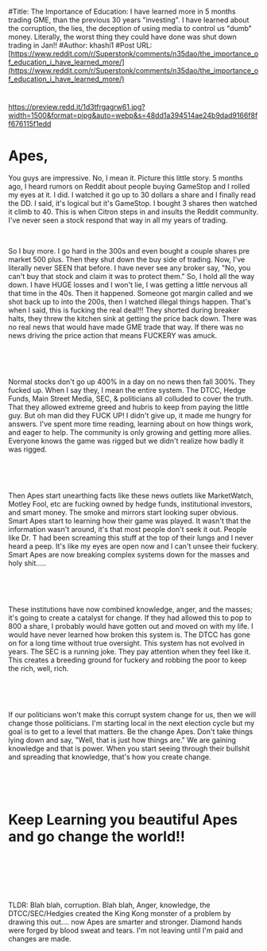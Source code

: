 #Title: The Importance of Education: I have learned more in 5 months trading GME, than the previous 30 years "investing". I have learned about the corruption, the lies, the deception of using media to control us "dumb" money. Literally, the worst thing they could have done was shut down trading in Jan!!
#Author: khashi1
#Post URL: [https://www.reddit.com/r/Superstonk/comments/n35dao/the_importance_of_education_i_have_learned_more/](https://www.reddit.com/r/Superstonk/comments/n35dao/the_importance_of_education_i_have_learned_more/)


# 

https://preview.redd.it/1d3tfrgagrw61.jpg?width=1500&format=pjpg&auto=webp&s=48dd1a394514ae24b9dad9166f8ff676115f1edd

# Apes,

You guys are impressive.  No, I mean it.  Picture this little story.  5 months ago, I heard rumors on Reddit about people buying GameStop and I rolled my eyes at it.  I did.  I watched it go up to 30 dollars a share and I finally read the DD.  I said, it's logical but it's GameStop.  I bought 3 shares then watched it climb to 40.  This is when Citron steps in and insults the Reddit community.  I've never seen a stock respond that way in all my years of trading.

&#x200B;

So I buy more.  I go hard in the 300s and even bought a couple shares pre market 500 plus.   Then they shut down the buy side of trading.   Now, I've literally never SEEN that before.   I have never see any broker say, "No, you can't buy that stock and claim it was to protect them."    So, I hold all the way down.  I have HUGE losses and I won't lie, I was getting a little nervous all that time in the 40s.  Then it happened.  Someone got margin called and we shot back up to into the 200s, then I watched illegal things happen.  That's when I said, this is fucking the real deal!!!   They shorted during breaker halts, they threw the kitchen sink at getting the price back down.  There was no real news that would have made GME trade that way.  If there was no news driving the price action that means FUCKERY was amuck.

&#x200B;

&#x200B;

Normal stocks don't go up 400% in a day on no news then fall 300%.  They fucked up.   When I say they, I mean the entire system.  The DTCC, Hedge Funds, Main Street Media, SEC, & politicians all colluded to cover the truth.   That they allowed extreme greed and hubris to keep from paying the little guy.  But oh man did they FUCK UP!   I didn't give up, it made me hungry for answers.  I've spent more time reading, learning about on how things work, and eager to help.  The community is only growing and getting more allies.  Everyone knows the game was rigged but we didn't realize how badly it was rigged.

&#x200B;

&#x200B;

Then Apes start unearthing facts like these news outlets like MarketWatch, Motley Fool, etc are fucking owned by hedge funds, institutional investors, and smart money.  The smoke and mirrors start looking super obvious.  Smart Apes start to learning how their game was played.  It wasn't that the information wasn't around, it's that most people don't seek it out.  People like Dr. T had been screaming this stuff at the top of their lungs and I never heard a peep.  It's like my eyes are open now and I can't unsee their fuckery.  Smart Apes are now breaking complex systems down for the masses and holy shit.....

&#x200B;

&#x200B;

These institutions have now combined knowledge, anger, and the masses; it's going to create a catalyst for change.  If they had allowed this to pop to 800 a share, I probably would have gotten out and moved on with my life.  I would have never learned how broken this system is.  The DTCC has gone on for a long time without true oversight.  This system has not evolved in years.  The SEC is a running joke.  They pay attention when they feel like it.  This creates a breeding ground for fuckery and robbing the poor to keep the rich, well, rich.

&#x200B;

&#x200B;

If our politicians won't make this corrupt system change for us, then we will change those politicians.  I'm starting local in the next election cycle but my goal is to get to a level that matters.  Be the change Apes.  Don't take things lying down and say, "Well, that is just how things are."  We are gaining knowledge and that is power.  When you start seeing through their bullshit and spreading that knowledge, that's how you create change.

&#x200B;

&#x200B;

# Keep Learning you beautiful Apes and go change the world!!

&#x200B;

&#x200B;

&#x200B;

TLDR:  Blah blah, corruption.  Blah blah, Anger, knowledge, the DTCC/SEC/Hedgies created the King Kong monster of a problem by drawing this out.... now Apes are smarter and stronger.  Diamond hands were forged by blood sweat and tears.   I'm not leaving until I'm paid and changes are made.